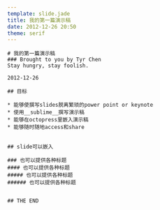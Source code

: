 ```yaml
---
template: slide.jade
title: 我的第一篇演示稿
date: 2012-12-26 20:50
theme: serif
---
```


    # 我的第一篇演示稿
    ### Brought to you by Tyr Chen
    Stay hungry, stay foolish.

    2012-12-26


<!--more-->

    
    ## 目标

    * 能够使撰写slides脱离繁琐的power point or keynote
    * 使用__sublime__撰写演示稿
    * 能够在octopress里嵌入演示稿
    * 能够随时随地access和share


    ## slide可以嵌入

    ### 也可以提供各种标题
    #### 也可以提供各种标题
    ##### 也可以提供各种标题
    ###### 也可以提供各种标题


    ## THE END


